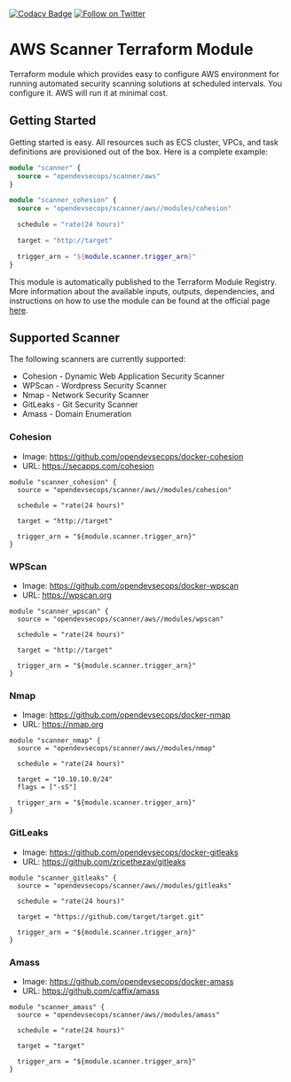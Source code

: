 [![Codacy Badge](https://api.codacy.com/project/badge/Grade/5815b10c6daf46b0a3e6606ce812898e)](https://www.codacy.com/app/OpenDevSecOps/terraform-aws-scanner?utm_source=github.com&amp;utm_medium=referral&amp;utm_content=opendevsecops/terraform-aws-scanner&amp;utm_campaign=Badge_Grade)
[![Follow on Twitter](https://img.shields.io/twitter/follow/opendevsecops.svg?logo=twitter)](https://twitter.com/opendevsecops)

# AWS Scanner Terraform Module

Terraform module which provides easy to configure AWS environment for running automated security scanning solutions at scheduled intervals. You configure it. AWS will run it at minimal cost.

## Getting Started

Getting started is easy. All resources such as ECS cluster, VPCs, and task definitions are provisioned out of the box. Here is a complete example:

```terraform
module "scanner" {
  source = "opendevsecops/scanner/aws"
}

module "scanner_cohesion" {
  source = "opendevsecops/scanner/aws//modules/cohesion"

  schedule = "rate(24 hours)"

  target = "http://target"

  trigger_arn = "${module.scanner.trigger_arn}"
}
```

This module is automatically published to the Terraform Module Registry. More information about the available inputs, outputs, dependencies, and instructions on how to use the module can be found at the official page [here](https://registry.terraform.io/modules/opendevsecops/scanner).

## Supported Scanner

The following scanners are currently supported:

* Cohesion - Dynamic Web Application Security Scanner
* WPScan - Wordpress Security Scanner
* Nmap - Network Security Scanner
* GitLeaks - Git Security Scanner
* Amass - Domain Enumeration

### Cohesion

* Image: https://github.com/opendevsecops/docker-cohesion
* URL: https://secapps.com/cohesion

```
module "scanner_cohesion" {
  source = "opendevsecops/scanner/aws//modules/cohesion"

  schedule = "rate(24 hours)"

  target = "http://target"

  trigger_arn = "${module.scanner.trigger_arn}"
}
```

### WPScan

* Image: https://github.com/opendevsecops/docker-wpscan
* URL: https://wpscan.org

```
module "scanner_wpscan" {
  source = "opendevsecops/scanner/aws//modules/wpscan"

  schedule = "rate(24 hours)"

  target = "http://target"

  trigger_arn = "${module.scanner.trigger_arn}"
}
```

### Nmap

* Image: https://github.com/opendevsecops/docker-nmap
* URL: https://nmap.org

```
module "scanner_nmap" {
  source = "opendevsecops/scanner/aws//modules/nmap"

  schedule = "rate(24 hours)"

  target = "10.10.10.0/24"
  flags = ["-sS"]

  trigger_arn = "${module.scanner.trigger_arn}"
}
```

### GitLeaks

* Image: https://github.com/opendevsecops/docker-gitleaks
* URL: https://github.com/zricethezav/gitleaks

```
module "scanner_gitleaks" {
  source = "opendevsecops/scanner/aws//modules/gitleaks"

  schedule = "rate(24 hours)"

  target = "https://github.com/target/target.git"

  trigger_arn = "${module.scanner.trigger_arn}"
}
```

### Amass

* Image: https://github.com/opendevsecops/docker-amass
* URL: https://github.com/caffix/amass

```
module "scanner_amass" {
  source = "opendevsecops/scanner/aws//modules/amass"

  schedule = "rate(24 hours)"

  target = "target"

  trigger_arn = "${module.scanner.trigger_arn}"
}
```
